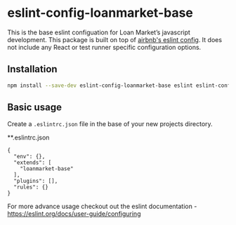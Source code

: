 # eslint-config-loanmarket-base

This is the base eslint configuation for Loan Market’s javascript development.
This package is built on top of [airbnb's eslint config](https://github.com/airbnb/javascript/tree/master/packages/eslint-config-airbnb-base). It does not include any React or test runner specific configuration options.

## Installation

```bash
npm install --save-dev eslint-config-loanmarket-base eslint eslint-config-airbnb-base eslint-plugin-import babel-eslint
```

## Basic usage

Create a `.eslintrc.json` file in the base of your new projects directory.

**.eslintrc.json
```
{
  "env": {},
  "extends": [
    "loanmarket-base"
  ],
  "plugins": [],
  "rules": {}
}

```

For more advance usage checkout out the eslint documentation - https://eslint.org/docs/user-guide/configuring
